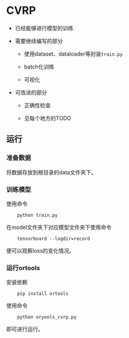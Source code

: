 # CVRP

- 已经能够进行模型的训练

- 需要继续编写的部分

    - 使用dataset、dataloader等封装`train.py`    

    - batch化训练
    
    - 可视化

- 可改进的部分

    - 正确性检查

    - 见每个地方的TODO

## 运行

### 准备数据

将数据存放到根目录的data文件夹下。

### 训练模型
使用命令
```
    python train.py 
```
在model文件夹下对应模型文件夹下使用命令
```
    tensorboard --logdir=record
```
便可以观察loss的变化情况。

### 运行ortools

安装依赖
```
    pip install ortools
```
使用命令
```
    python oryools_cvrp.py 
```
即可进行运行。